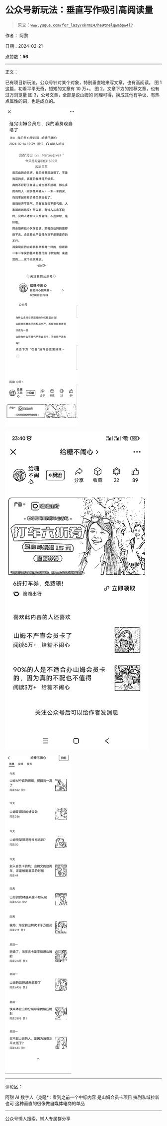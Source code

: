 # 公众号新玩法：垂直写作吸引高阅读量

> 原文：[`www.yuque.com/for_lazy/xkrm14/he9tnelqwmbpw4l7`](https://www.yuque.com/for_lazy/xkrm14/he9tnelqwmbpw4l7)

作者： 阿黎

日期：2024-02-21

点赞数：**56**

* * *

正文：

已有项目新玩法，公众号针对某个对象，特别垂直地来写文章，也有高阅读。 图 1 这篇，初看平平无奇，短短的文章有 10 万+。
图 2，文章下方的推荐文章，也有过万浏览量 图 3，公号文章，全部是说山姆的 同理可得，换成其他有争议、有热点属性的词，也是成立的。

![](img/38a5cac59312499248e6ec5ad781949d.png)

![](img/652db68421441505c53aef3d99e345f9.png)

![](img/0854fc8769703c0b06e0fd1262f76761.png)

* * *

评论区：

阿甜 AI 数字人（克隆* : 看到之前一个中标内容 是山姆会员卡项目 搞到私域拉新也可 这种垂直的很像做自媒体电商的单品

* * *

公众号懒人搜索，懒人专属群分享